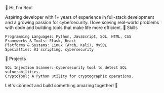 👋 Hi, I'm Reo!

Aspiring developer with 1+ years of experience in full-stack development and a growing passion for cybersecurity. I love solving real-world problems with code and building tools that make life more efficient.
🌟 Skills

    Programming Languages: Python, JavaScript, SQL, HTML, CSS
    Frameworks & Tools: Flask, React
    Platforms & Systems: Linux (Arch, Kali), MySQL
    Specialties: AI scripting, cybersecurity

🚀 Projects

    SQL Injection Scanner: Cybersecurity tool to detect SQL vulnerabilities.
    CryptoTool: A Python utility for cryptographic operations.
    

Let's connect and build something amazing together! 🚀
